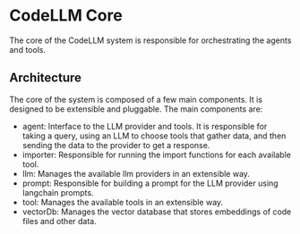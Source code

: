 # CodeLLM Core

The core of the CodeLLM system is responsible for orchestrating the agents and tools.

## Architecture

The core of the system is composed of a few main components. It is designed to be extensible and pluggable. The main components are:

- agent: Interface to the LLM provider and tools. It is responsible for taking a query, using an LLM to choose tools that gather data, and then sending the data to the provider to get a response.
- importer: Responsible for running the import functions for each available tool.
- llm: Manages the available llm providers in an extensible way.
- prompt: Responsible for building a prompt for the LLM provider using langchain prompts.
- tool: Manages the available tools in an extensible way.
- vectorDb: Manages the vector database that stores embeddings of code files and other data.
